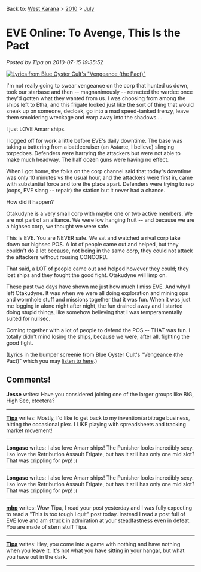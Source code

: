 Back to: [West Karana](/posts/westkarana.md) > [2010](/posts/2010/westkarana.md) > [July](./westkarana.md)
# EVE Online: To Avenge, This Is the Pact

*Posted by Tipa on 2010-07-15 19:35:52*

[![](../../../uploads/2010/07/ExeFile-2010-07-15-18-59-18-47.jpg "Lyrics from Blue Oyster Cult's \"Vengeance (the Pact)\"")](../../../uploads/2010/07/ExeFile-2010-07-15-18-59-18-47.jpg)

I'm not really going to swear vengeance on the corp that hunted us down, took our starbase and then -- magnanimously -- retracted the wardec once they'd gotten what they wanted from us. I was choosing from among the ships left to Etha, and this frigate looked just like the sort of thing that would sneak up on someone, decloak, go into a mad speed-tanked frenzy, leave them smoldering wreckage and warp away into the shadows....

I just LOVE Amarr ships.

I logged off for work a little before EVE's daily downtime. The base was taking a battering from a battlecruiser (an Astarte, I believe) slinging torpedoes. Defenders were harrying the attackers but were not able to make much headway. The half dozen guns were having no effect.

When I got home, the folks on the corp channel said that today's downtime was only 10 minutes vs the usual hour, and the attackers were first in, came with substantial force and tore the place apart. Defenders were trying to rep (oops, EVE slang -- repair) the station but it never had a chance.

How did it happen?

Otakudyne is a very small corp with maybe one or two active members. We are not part of an alliance. We were low hanging fruit -- and because we are a highsec corp, we thought we were safe.

This is EVE. You are NEVER safe. We sat and watched a rival corp take down our highsec POS. A lot of people came out and helped, but they couldn't do a lot because, not being in the same corp, they could not attack the attackers without rousing CONCORD.

That said, a LOT of people came out and helped however they could; they lost ships and they fought the good fight. Otakudyne will limp on.

These past two days have shown me just how much I miss EVE. And why I left Otakudyne. It was when we were all doing exploration and mining ops and wormhole stuff and missions together that it was fun. When it was just me logging in alone night after night, the fun drained away and I started doing stupid things, like somehow believing that I was temperamentally suited for nullsec.

Coming together with a lot of people to defend the POS -- THAT was fun. I totally didn't mind losing the ships, because we were, after all, fighting the good fight.

(Lyrics in the bumper screenie from Blue Oyster Cult's "Vengeance (the Pact)" which you may [listen to here](http://www.youtube.com/watch?v=3t1NuAQj0vY).)
## Comments!

**Jesse** writes: Have you considered joining one of the larger groups like BIG, High Sec, etcetera?

---

**[Tipa](https://chasingdings.com)** writes: Mostly, I'd like to get back to my invention/arbitrage business, hitting the occasional plex. I LIKE playing with spreadsheets and tracking market movement!

---

**Longasc** writes: I also love Amarr ships! The Punisher looks incredibly sexy. I so love the Retribution Assault Frigate, but has it still has only one mid slot? That was crippling for pvp! :(

---

**Longasc** writes: I also love Amarr ships! The Punisher looks incredibly sexy. I so love the Retribution Assault Frigate, but has it still has only one mid slot? That was crippling for pvp! :(

---

**[mbp](http://mindbendingpuzzles@kevnol.net)** writes: Wow Tipa, I read your post yesterday and I was fully expecting to read a "This is too tough I quit" post today. Instead I read a post full of EVE love and am struck in admiration at your steadfastness even in defeat. You are made of stern stuff Tipa.

---

**[Tipa](https://chasingdings.com)** writes: Hey, you come into a game with nothing and have nothing when you leave it. It's not what you have sitting in your hangar, but what you have out in the dark.

---

